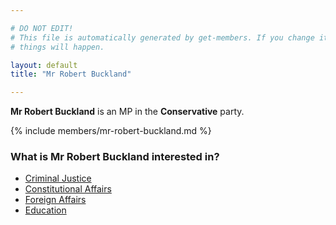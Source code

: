 ```yaml
---

# DO NOT EDIT!
# This file is automatically generated by get-members. If you change it, bad
# things will happen.

layout: default
title: "Mr Robert Buckland"

---
```


**Mr Robert Buckland** is an MP in the **Conservative** party.

{% include members/mr-robert-buckland.md %}

### What is Mr Robert Buckland interested in?


* [Criminal Justice](/interests/criminal-justice.html)
* [Constitutional Affairs](/interests/constitutional-affairs.html)
* [Foreign Affairs](/interests/foreign-affairs.html)
* [Education](/interests/education.html)
